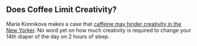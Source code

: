 
## Does Coffee Limit Creativity?

Maria Konnikova makes a case that [caffeine may hinder creativity in the New Yorker](http://www.newyorker.com/online/blogs/elements/2013/06/how-caffeine-short-circuits-creativity.html "HOW CAFFEINE CAN CRAMP CREATIVITY").  No word yet on how much creativity is required to change your 14th diaper of the day on 2 hours of sleep.
